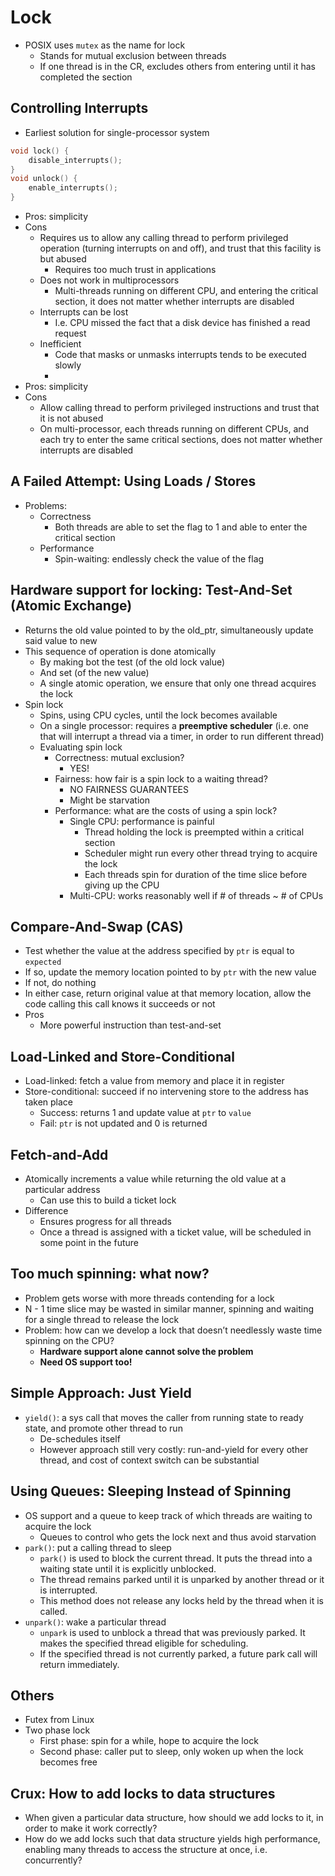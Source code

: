 # Lock

- POSIX uses `mutex` as the name for lock
    - Stands for mutual exclusion between threads
    - If one thread is in the CR, excludes others from entering until it has completed the section

## Controlling Interrupts

- Earliest solution for single-processor system

```c
void lock() {
    disable_interrupts();
}
void unlock() {
    enable_interrupts();
}
```

- Pros: simplicity
- Cons
    - Requires us to allow any calling thread to perform privileged operation (turning interrupts on and off), and trust that this facility is but abused
        - Requires too much trust in applications
    - Does not work in multiprocessors
        - Multi-threads running on different CPU, and entering the critical section, it does not matter whether interrupts are disabled
    - Interrupts can be lost
        - I.e. CPU missed the fact that a disk device has finished a read request
    - Inefficient
        - Code that masks or unmasks interrupts tends to be executed slowly
        - 
- Pros: simplicity
- Cons
    - Allow calling thread to perform privileged instructions and trust that it is not abused
    - On multi-processor, each threads running on different CPUs, and each try to enter the same critical sections, does not matter whether interrupts are disabled
## A Failed Attempt: Using Loads / Stores

- Problems:
  - Correctness
    - Both threads are able to set the flag to 1 and able to enter the critical section
  - Performance 
    - Spin-waiting: endlessly check the value of the flag 

## Hardware support for locking: Test-And-Set (Atomic Exchange) 

- Returns the old value pointed to by the old_ptr, simultaneously update said value to new
- This sequence of operation is done atomically
    - By making bot the test (of the old lock value)
    - And set (of the new value)
    - A single atomic operation, we ensure that only one thread acquires the lock
- Spin lock
    - Spins, using CPU cycles, until the lock becomes available
    - On a single processor: requires a **preemptive scheduler** (i.e. one that will interrupt a thread via a timer, in order to run different thread)
    - Evaluating spin lock
        - Correctness: mutual exclusion?
            - YES!
        - Fairness: how fair is a spin lock to a waiting thread?
            - NO FAIRNESS GUARANTEES
            - Might be starvation
        - Performance: what are the costs of using a spin lock?
            - Single CPU: performance is painful
                - Thread holding the lock is preempted within a critical section
                - Scheduler might run every other thread trying to acquire the lock
                - Each threads spin for duration of the time slice before giving up the CPU
            - Multi-CPU: works reasonably well if # of threads ~ # of CPUs

## Compare-And-Swap (CAS)
- Test whether the value at the address specified by `ptr` is equal to `expected`
- If so, update the memory location pointed to by `ptr` with the new value
- If not, do nothing
- In either case, return original value at that memory location, allow the code calling this call knows it succeeds or not
- Pros
  - More powerful instruction than test-and-set

## Load-Linked and Store-Conditional 
- Load-linked: fetch a value from memory and place it in register
- Store-conditional: succeed if no intervening store to the address has taken place
    - Success: returns 1 and update value at `ptr` to `value`
    - Fail: `ptr` is not updated and 0 is returned

## Fetch-and-Add 
- Atomically increments a value while returning the old value at a particular address
    - Can use this to build a ticket lock
- Difference
    - Ensures progress for all threads
    - Once a thread is assigned with a ticket value, will be scheduled in some point in the future

## Too much spinning: what now? 

- Problem gets worse with more threads contending for a lock
- N - 1 time slice may be wasted in similar manner, spinning and waiting for a single thread to release the lock
- Problem: how can we develop a lock that doesn’t needlessly waste time spinning on the CPU?
    - **Hardware support alone cannot solve the problem**
    - **Need OS support too!**

## Simple Approach: Just Yield
- `yield()`: a sys call that moves the caller from running state to ready state, and promote other thread to run
    - De-schedules itself
    - However approach still very costly: run-and-yield for every other thread, and cost of context switch can be substantial

## Using Queues: Sleeping Instead of Spinning 
- OS support and a queue to keep track of which threads are waiting to acquire the lock 
  - Queues to control who gets the lock next and thus avoid starvation 
- `park()`: put a calling thread to sleep
  - `park()` is used to block the current thread. It puts the thread into a waiting state until it is explicitly unblocked.
  - The thread remains parked until it is unparked by another thread or it is interrupted.
  - This method does not release any locks held by the thread when it is called.
- `unpark()`: wake a particular thread
    - `unpark` is used to unblock a thread that was previously parked. It makes the specified thread eligible for scheduling.
    - If the specified thread is not currently parked, a future park call will return immediately.


## Others
- Futex from Linux
- Two phase lock
    - First phase: spin for a while, hope to acquire the lock
    - Second phase: caller put to sleep, only woken up when the lock becomes free
  
## Crux: How to add locks to data structures

- When given a particular data structure, how should we add locks to it, in order to make it work correctly?
- How do we add locks such that data structure yields high performance, enabling many threads to access the structure at once, i.e. concurrently?